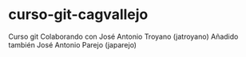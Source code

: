 # curso-git-cagvallejo
Curso git
Colaborando con José Antonio Troyano (jatroyano)
Añadido también José Antonio Parejo (japarejo)
